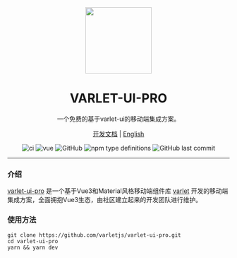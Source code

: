 <div align="center">
  <a href="http://varletjs.github.io/varlet-ui-pro/">
    <img src="https://varletjs.github.io/varlet-ui-pro/varlet_pro_logo.png?raw=true" width="150">
  </a>
  <h1>VARLET-UI-PRO</h1>
  <p>一个免费的基于varlet-ui的移动端集成方案。</p>
  <p>
    <a href="https://github.com/varletjs/varlet-ui-pro#readme">开发文档</a> | <a href="https://github.com/varletjs/varlet-ui-pro#README.en-US.md">English</a>
  </p>
  <p>
    <img src="https://img.shields.io/github/stars/varletjs/varlet-ui-pro" alt="ci" />
    <img src="https://img.shields.io/badge/vue-v3.2.0%2B-%23407fbc" alt="vue">
    <img alt="GitHub" src="https://img.shields.io/github/license/varletjs/varlet-ui-pro">
    <img alt="npm type definitions" src="https://img.shields.io/npm/types/typescript">
    <img alt="GitHub last commit" src="https://img.shields.io/github/last-commit/varletjs/varlet-ui-pro">
  </p>
</div>

---

### 介绍

[varlet-ui-pro](http://varletjs.github.io/varlet-ui-pro/)
是一个基于Vue3和Material风格移动端组件库 [varlet](https://varlet.gitee.io/varlet-ui/) 开发的移动端集成方案，全面拥抱Vue3生态，由社区建立起来的开发团队进行维护。

### 使用方法

```
git clone https://github.com/varletjs/varlet-ui-pro.git
cd varlet-ui-pro
yarn && yarn dev
```
